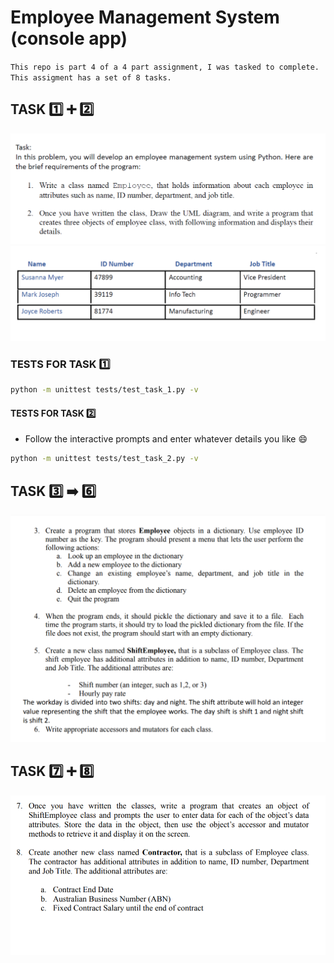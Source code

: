# Employee Management System (console app)

`This repo is part 4 of a 4 part assignment, I was tasked to complete. This assigment has a set of 8 tasks.`

## TASK 1️⃣ ➕ :two: 

![task 1 and 2 (instructions)](/screenshots/ems-assignment-task1and2-instructions.png)
![task 1 and 2 (sample employee objects)](/screenshots/ems-assignment-task1and2-sample-employees.png)

### TESTS FOR TASK :one:

```bash
python -m unittest tests/test_task_1.py -v
```

#### TESTS FOR TASK :two:

* Follow the interactive prompts and enter whatever details you like :smile: 

```bash
python -m unittest tests/test_task_2.py -v
```

## TASK :three: :arrow_right: :six: 

![task 3 and 6](/screenshots/ems-assignment-task3to6.png)

## TASK :seven: ➕ :eight: 

![task 7 and 8](/screenshots/ems-assignment-task7to8.png)
